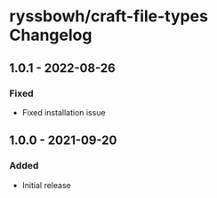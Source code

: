 # ryssbowh/craft-file-types Changelog

## 1.0.1 - 2022-08-26
### Fixed
- Fixed installation issue

## 1.0.0 - 2021-09-20
### Added
- Initial release